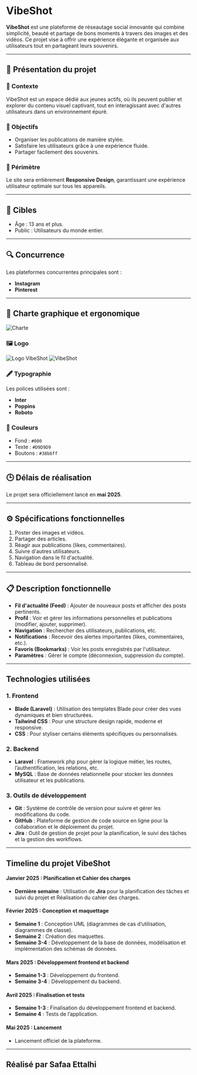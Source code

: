 # VibeShot

**VibeShot** est une plateforme de réseautage social innovante qui combine simplicité, beauté et partage de bons moments à travers des images et des vidéos. Ce projet vise à offrir une expérience élégante et organisée aux utilisateurs tout en partageant leurs souvenirs.

---

## 🚀 Présentation du projet

### 🎯 Contexte
VibeShot est un espace dédié aux jeunes actifs, où ils peuvent publier et explorer du contenu visuel captivant, tout en interagissant avec d'autres utilisateurs dans un environnement épuré.

### 🌟 Objectifs
- Organiser les publications de manière stylée.
- Satisfaire les utilisateurs grâce à une expérience fluide.
- Partager facilement des souvenirs.

### 📱 Périmètre
Le site sera entièrement **Responsive Design**, garantissant une expérience utilisateur optimale sur tous les appareils.

---

## 🎯 Cibles
- Âge : 13 ans et plus.
- Public : Utilisateurs du monde entier.

---

## 🔍 Concurrence
Les plateformes concurrentes principales sont :
- **Instagram**
- **Pinterest**

---

## 🎨 Charte graphique et ergonomique
![Charte](images/shart.png)
### 🖼️ Logo
![Logo VibeShot](images/logo.png)
![VibeShot](images/vibs.png)

### 🖋️ Typographie
Les polices utilisées sont :
- **Inter**
- **Poppins**
- **Roboto**

### 🎨 Couleurs  
- Fond : `#000`  
- Texte : `#D9D9D9`  
- Boutons : `#38b6ff`

---

## 🕒 Délais de réalisation
Le projet sera officiellement lancé en **mai 2025**.

---

## ⚙️ Spécifications fonctionnelles

1. Poster des images et vidéos.
2. Partager des articles.
3. Réagir aux publications (likes, commentaires).
4. Suivre d'autres utilisateurs.
5. Navigation dans le fil d'actualité.
6. Tableau de bord personnalisé.

---

## 📋 Description fonctionnelle

- **Fil d'actualité (Feed)** : Ajouter de nouveaux posts et afficher des posts pertinents.
- **Profil** : Voir et gérer les informations personnelles et publications (modifier, ajouter, supprimer).
- **Navigation** : Rechercher des utilisateurs, publications, etc.
- **Notifications** : Recevoir des alertes importantes (likes, commentaires, etc.).
- **Favoris (Bookmarks)** : Voir les posts enregistrés par l'utilisateur.
- **Paramètres** : Gérer le compte (déconnexion, suppression du compte).

---
## Technologies utilisées

### 1. Frontend
- **Blade (Laravel)** : Utilisation des templates Blade pour créer des vues dynamiques et bien structurées.
- **Tailwind CSS** : Pour une structure design rapide, moderne et responsive.
- **CSS** : Pour styliser certains éléments spécifiques ou personnalisés.

### 2. Backend
- **Laravel** : Framework php pour gérer la logique métier, les routes, l’authentification, les relations, etc.
- **MySQL** : Base de données relationnelle pour stocker les données utilisateur et les publications.

### 3. Outils de développement
- **Git** : Système de contrôle de version pour suivre et gérer les modifications du code.
- **GitHub** : Plateforme de gestion de code source en ligne pour la collaboration et le déploiement du projet.
- **Jira** : Outil de gestion de projet pour la planification, le suivi des tâches et la gestion des workflows.

---

## Timeline du projet VibeShot

#### **Janvier 2025 : Planification et Cahier des charges**
- **Dernière semaine** : Utilisation de **Jira** pour la planification des tâches et suivi du projet et Réalisation du cahier des charges.

#### **Février 2025 : Conception et maquettage**
- **Semaine 1** : Conception UML (diagrammes de cas d’utilisation, diagrammes de classe).
- **Semaine 2** : Création des maquettes.
- **Semaine 3-4** : Développement de la base de données, modélisation et implémentation des schémas de données.

#### **Mars 2025 : Développement frontend et backend**
- **Semaine 1-3** : Développement du frontend.
- **Semaine 3-4** : Développement du backend.

#### **Avril 2025 : Finalisation et tests**
- **Semaine 1-3** : Finalisation du développement frontend et backend.
- **Semaine 4** : Tests de l’application.

#### **Mai 2025 : Lancement**
- Lancement officiel de la plateforme.

---

## Réalisé par Safaa Ettalhi
